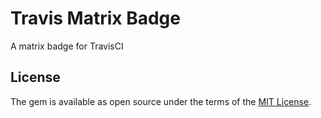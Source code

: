 # Travis Matrix Badge
A matrix badge for TravisCI

## License
The gem is available as open source under the terms of the [MIT License](http://opensource.org/licenses/MIT).

